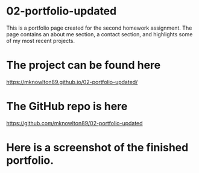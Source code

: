 # 02-portfolio-updated
This is a portfolio page created for the second homework assignment. The page contains an about me section, a contact section, and highlights some of my most recent projects.

# The project can be found here
https://mknowlton89.github.io/02-portfolio-updated/
# The GitHub repo is here
https://github.com/mknowlton89/02-portfolio-updated
# Here is a screenshot of the finished portfolio.
